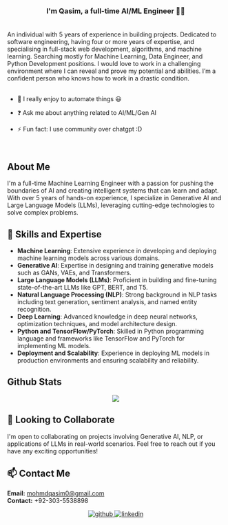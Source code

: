 ### <div align="center">I'm Qasim, a full-time AI/ML Engineer 👨‍💻</div> <br />

An individual with 5 years of experience in building projects. Dedicated to software engineering, having four or more years of expertise, and specialising in full-stack web development, algorithms, and machine learning. Searching mostly for Machine Learning, Data Engineer, and Python Development positions. I would love to work in a challenging environment where I can reveal and prove my potential and abilities. I’m a confident person who knows how to work in a drastic condition. <br> <br>


- 🌱 I really enjoy to automate things 😃
  

- ❓ Ask me about anything related to AI/ML/Gen AI
  

- ⚡ Fun fact: I use community over chatgpt :D
  

<br/>  


## About Me

I'm a full-time Machine Learning Engineer with a passion for pushing the boundaries of AI and creating intelligent systems that can learn and adapt. With over 5 years of hands-on experience, I specialize in Generative AI and Large Language Models (LLMs), leveraging cutting-edge technologies to solve complex problems.

## 🚀 Skills and Expertise

- **Machine Learning**: Extensive experience in developing and deploying machine learning models across various domains.
- **Generative AI**: Expertise in designing and training generative models such as GANs, VAEs, and Transformers.
- **Large Language Models (LLMs)**: Proficient in building and fine-tuning state-of-the-art LLMs like GPT, BERT, and T5.
- **Natural Language Processing (NLP)**: Strong background in NLP tasks including text generation, sentiment analysis, and named entity recognition.
- **Deep Learning**: Advanced knowledge in deep neural networks, optimization techniques, and model architecture design.
- **Python and TensorFlow/PyTorch**: Skilled in Python programming language and frameworks like TensorFlow and PyTorch for implementing ML models.
- **Deployment and Scalability**: Experience in deploying ML models in production environments and ensuring scalability and reliability.

## Github Stats  
<div align="center"><img src="https://github-readme-stats.vercel.app/api/top-langs/?username=mohmdqasim&hide_border=true&layout=compact" align="center" /></div>  

## 👯 Looking to Collaborate

I'm open to collaborating on projects involving Generative AI, NLP, or applications of LLMs in real-world scenarios. Feel free to reach out if you have any exciting opportunities!

## 📫 Contact Me

<b>Email:</b> mohmdqasim0@gmail.com <br> <b>Contact:</b> +92-303-5538898  
<div align="center">
<a href="https://github.com/mohmdqasim" target="_blank">
<img src=https://img.shields.io/badge/github-%2324292e.svg?&style=for-the-badge&logo=github&logoColor=white alt=github style="margin-bottom: 5px;" />
</a>

<a href="https://www.linkedin.com/in/qasim-arshad-a1a287164/" target="_blank">
<img src=https://img.shields.io/badge/linkedin-%231E77B5.svg?&style=for-the-badge&logo=linkedin&logoColor=white alt=linkedin style="margin-bottom: 5px;" />
</a>  
</div>


